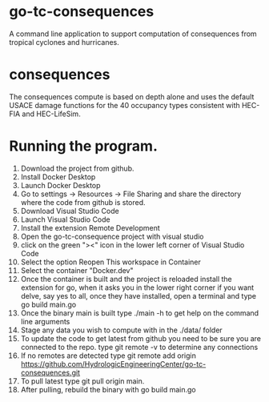 # go-tc-consequences
A command line application to support computation of consequences from tropical cyclones and hurricanes.

# consequences
The consequences compute is based on depth alone and uses the default USACE damage functions for the 40 occupancy types consistent with HEC-FIA and HEC-LifeSim.

# Running the program.
1. Download the project from github.
2. Install Docker Desktop
3. Launch Docker Desktop
4. Go to settings -> Resources -> File Sharing and share the directory where the code from github is stored.
5. Download Visual Studio Code
6. Launch Visual Studio Code
7. Install the extension Remote Development
8. Open the go-tc-consequence project with visual studio
9. click on the green "><" icon in the lower left corner of Visual Studio Code
10. Select the option Reopen This workspace in Container
11. Select the container "Docker.dev"
12. Once the container is built and the project is reloaded install the extension for go, when it asks you in the lower right corner if you want delve, say yes to all, once they have installed, open a terminal and type go build main.go
13. Once the binary main is built type ./main -h to get help on the command line arguments
14. Stage any data you wish to compute with in the ./data/ folder
15. To update the code to get latest from github you need to be sure you are connected to the repo. type git remote -v to determine any connections
16. If no remotes are detected type git remote add origin https://github.com/HydrologicEngineeringCenter/go-tc-consequences.git
17. To pull latest type git pull origin main.
18. After pulling, rebuild the binary with go build main.go
